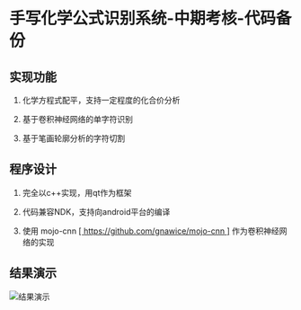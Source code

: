 # 手写化学公式识别系统-中期考核-代码备份

## 实现功能

1. 化学方程式配平，支持一定程度的化合价分析

2. 基于卷积神经网络的单字符识别

3. 基于笔画轮廓分析的字符切割

## 程序设计

1. 完全以c++实现，用qt作为框架

2. 代码兼容NDK，支持向android平台的编译

3. 使用 mojo-cnn [[ https://github.com/gnawice/mojo-cnn ]](https://github.com/gnawice/mojo-cnn) 作为卷积神经网络的实现

## 结果演示

![结果演示](../docs/mid-term/中期考核演示.gif)
